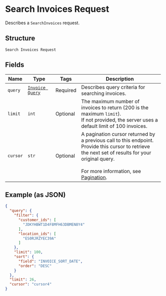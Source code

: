 
# Search Invoices Request

Describes a `SearchInvoices` request.

## Structure

`Search Invoices Request`

## Fields

| Name | Type | Tags | Description |
|  --- | --- | --- | --- |
| `query` | [`Invoice Query`](../../doc/models/invoice-query.md) | Required | Describes query criteria for searching invoices. |
| `limit` | `int` | Optional | The maximum number of invoices to return (200 is the maximum `limit`).<br>If not provided, the server uses a default limit of 100 invoices. |
| `cursor` | `str` | Optional | A pagination cursor returned by a previous call to this endpoint.<br>Provide this cursor to retrieve the next set of results for your original query.<br><br>For more information, see [Pagination](https://developer.squareup.com/docs/build-basics/common-api-patterns/pagination). |

## Example (as JSON)

```json
{
  "query": {
    "filter": {
      "customer_ids": [
        "JDKYHBWT1D4F8MFH63DBMEN8Y4"
      ],
      "location_ids": [
        "ES0RJRZYEC39A"
      ]
    },
    "limit": 100,
    "sort": {
      "field": "INVOICE_SORT_DATE",
      "order": "DESC"
    }
  },
  "limit": 26,
  "cursor": "cursor4"
}
```


